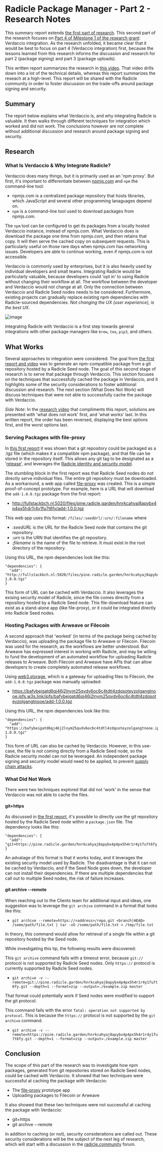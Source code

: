# Radicle Package Manager - Part 2 - Research Notes

This summary report extends [the first part of research](./part1-details.md). This second part of the research focuses on [Part 4 of Milestone 1 of the research grant](https://radicle.community/t/grant-application-package-manager/3122#milestone-1-npm-compatibility-12): Verdaccio integration. As the research unfolded, it became clear that it would be best to focus on part 4 (Verdaccio integration) first, because the lessons learned from this research informs the discussion and research for part 2 (package signing) and part 3 (package uploads).

This written report summarizes the research in [this video](https://youtu.be/8aF2febVy7A). That video drills down into a lot of the technical details, whereas this report summarizes the reseach at a high-level. This report will be shared with the Radicle community in order to foster discussion on the trade-offs around package signing and security.

## Summary
The report below explains what Verdaccio is, and why integrating Radicle is valuable. It then walks through different techniques for integration which worked and did not work. The conclusions however are not complete without additional discussion and research around package signing and security.

## Research

### What Is Verdaccio & Why Integrate Radicle?

Verdaccio does many things, but it is primarily used as an 'npm proxy'. But first, it's important to differentiate between [npmjs.com](https://npmjs.com) and `npm` the command-line tool:
- npmjs.com is a centralized package repository that hosts libraries, which JavaScript and several other programming lanaguages depend on.
- `npm` is a command-line tool used to download packages from npmjs.com.

The `npm` tool can be configured to get its packages from a locally hosted Verdaccio instance, instead of npmjs.com. What Verdaccio does is download the package one time from npmjs.com, and then retains that copy. It will then serve the cached copy on subsequent requests. This is particularly useful on those rare days when npmjs.com has networking issues. Developers are able to continue working, even if npmjs.com is not accessible.

Verdaccio is commonly used by enterprises, but it is also heavily used by individual developers and small teams. Integrating Radicle would be particularly valuable, because developers could 'opt in' to using Radicle without changing their workflow at all. The workflow between the developer and Verdaccio would not change at all. Only the connection between Verdaccio and Radicle Seed nodes needs to be considered. Furthermore, existing projects can gradually replace existing npm dependencies with Radicle-sourced dependencies. *Not changing the UX (user experience), is the best UX.*

![image](https://user-images.githubusercontent.com/9870991/206744419-57740c80-8450-4478-a076-e983b6b0aa93.png)

Integrating Radicle with Verdaccio is a first step towards general integrations with other package managers like `brew`, `tea`, `pip3`, and others.

## What Works
Several approaches to integration were considered. The goal from [the first report and video](https://gist.github.com/christroutner/0ca3006b2d3be3122d5ef195e78b7eca) was to generate an npm-compatible package from a git repository hosted by a Radicle Seed node. The goal of this second stage of research is to serve that package through Verdaccio. This section focuses on the techniques that successfully cached the package in Verdaccio, and it highlights some of the security considerations to foster additional discussion and research. The next section (What Does Not Work) will discuss techniques that were not able to successfully cache the package with Verdaccio.

*Side Note:* In the [research video](https://youtu.be/8aF2febVy7A) that compliments this report, solutions are presented with 'what does not work' first, and 'what works' last. In this written report, the order has been reversed, displaying the best options first, and the worst options last.

### Serving Packages with file-proxy
In [this first report](https://gist.github.com/christroutner/0ca3006b2d3be3122d5ef195e78b7eca) it was shown that a git repository could be packaged as a .tgz file (which makes it a compatible npm package), and that file can be stored in the repository itself. This allows any git tag to be designated as a '[release](https://radicle.community/t/software-releases-on-radicle/2786)', and leverages the [Radicle identity and security model](https://app.radicle.xyz/seeds/clients.radicle.xyz/rad:git:hnrkx7ruakgb9ozzi7atwb1rh6moq8pjonp6o/tree/8cd1561688462e2fcb234956b6f5916c42bdf4fa/0001-heartwood.md).

The stumbling block in the first report was that Radicle Seed nodes do not directly serve individual files. The entire git repository must be downloaded. As a workaround, a web app called [file-proxy](https://github.com/christroutner/file-proxy) was created. This is a simple proof-of-concept prototype. For example, here is a URL that will download the `add-1.0.0.tgz` package from the first report:

- http://fullstackbch.nl:5020/files/pine.radicle.garden/hnrkcahyaj8apybx4p4px5h4r1r4y1fu7t6fy/add-1.0.0.tgz

This web app uses this format: `/files/:seedUrl/:urn/:filename` where
- *:seedURL* is the URL for the Radicle Seed node that contains the git repository.
- *:urn* is the URN that identifies the git repository.
- *:filename* is the name of the file to retrieve. It must exist in the root directory of the repository.

Using this URL, the npm dependencies look like this:

```
"dependencies": {
  "add": "http://fullstackbch.nl:5020/files/pine.radicle.garden/hnrkcahyaj8apybx4p4px5h4r1r4y1fu7t6fy/add-1.0.0.tgz"
}
```

This form of URL can be cached with Verdaccio. It also leverages the exising security model of Radicle, since the file comes directly from a repository hosted by a Radicle Seed node. This file-download feature can exist as a stand-alone app (like file-proxy), or it could be integrated directly into Radicle Seed nodes.

### Hosting Packages with Arweave or Filecoin
A second approach that 'worked' (in terms of the package being cached by Verdaccio), was uploading the package file to Arweave or Filecoin. Filecoin was used for the research, as the workflows are better understood. But Arweave has expressed interest in working with Radicle, and may be willing to fund the development of an automated workflow for uploading Radicle releases to Arweave. Both Filecoin and Arweave have APIs that can allow developers to create completely automated release workflows.

Using [web3.storage](https://web3.storage), which is a gateway for uploading files to Filecoin, the `add-1.0.0.tgz` package was manually uploaded:

- https://bafybeigatd6qj46j2lnym25qvdv6oc6c4tdtl4zdqsoteyzolgangtnooe.ipfs.w3s.link/ipfs/bafybeigatd6qj46j2lnym25qvdv6oc6c4tdtl4zdqsoteyzolgangtnooe/add-1.0.0.tgz

Using this URL, the npm dependencies look like this:

```
"dependencies": {
  "add": "https://bafybeigatd6qj46j2lnym25qvdv6oc6c4tdtl4zdqsoteyzolgangtnooe.ipfs.w3s.link/ipfs/bafybeigatd6qj46j2lnym25qvdv6oc6c4tdtl4zdqsoteyzolgangtnooe/add-1.0.0.tgz"
}
```

This form of URL can also be cached by Verdaccio. However, in this use-case, the file is not coming directly from a Radicle Seed node, so the Radicle security model can not be leveraged. An independent package signing and security model would need to be applied, to prevent [supply chain attacks](https://snyk.io/blog/npm-security-preventing-supply-chain-attacks/).

### What Did Not Work
There were two techniques explored that did not 'work' in the sense that Verdaccio was not able to cache the files.

#### git+https
As discussed in [the first report](https://gist.github.com/christroutner/0ca3006b2d3be3122d5ef195e78b7eca), it's possible to directly use the git repository hosted by the Radicle Seed node within a `package.json` file. The dependency looks like this:

```
"dependencies": {
  "add": "git+https://pine.radicle.garden/hnrkcahyaj8apybx4p4px5h4r1r4y1fu7t6fy.git"
}
```

An advatage of this format is that it works today, and it leverages the existing security model used by Radicle. The disadvantage is that it can not be cached by Verdaccio, and if the Seed Node goes down, the developer can not install their dependencies. If there are multiple dependencies that call out to multiple Seed nodes, the risk of failure increases.

#### git archive --remote
When reaching out to the Clients team for additional input and ideas, one suggestion was to leverage the `git archive` command in a format that looks like this:

- `git archive --remote=https://<address>/repo.git <branch|HEAD> /some/path/file.txt | tar -xO /some/path/file.txt > /tmp/file.txt`

In theory, this command would allow for retrieval of a single file within a git repository hosted by the Seed node.

While investigating this tip, the following results were discovered:

This `git archive` command fails with a timeout error, because `git://` protocol is not supported by Radicle Seed nodes. Only `https://` protocol is currently supported by Radicle Seed nodes.

- `git archive -v --remote=git://pine.radicle.garden/hnrkcahyaj8apybx4p4px5h4r1r4y1fu7t6fy.git --depth=1 --format=zip --output=./example.zip master`

That format could potentially work if Seed nodes were modified to support the git protocol.

This command fails with the error `fatal: operation not supported by protocol`. This is because the `https://` protocol is not supported by the `git archive` command.

- `git archive -v --remote=https://pine.radicle.garden/hnrkcahyaj8apybx4p4px5h4r1r4y1fu7t6fy.git --depth=1 --format=zip --output=./example.zip master`

## Conclusion
The scope of this part of the research was to investigate how npm packages, generated from git repositories stored on Radicle Seed nodes, could be cached with Verdaccio. It showed that two techniques were successful at caching the package with Verdaccio:

- The [file-proxy](https://github.com/christroutner/file-proxy) prototype app
- Uploading packages to Filecoin or Arweave

It also showed that these two techniques were not successful at caching the package with Verdaccio:
- git+https
- git archive --remote

In addition to caching (or not), security considerations are called out. These security considerations will be the subject of the next leg of research, which will start with a discussion in the [radicle.community](https://radicle.community) forum.
